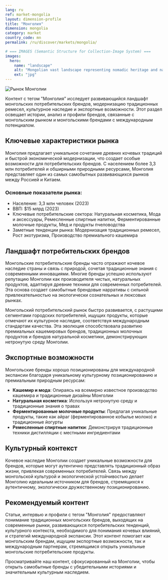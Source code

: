 ```yaml
---
lang: ru
ref: market-mongolia
layout: dimension-profile
title: "Монголия"
dimension: mongolia
category: market
country_code: mn
permalink: /ru/discover/markets/mongolia/

# === IMAGES (Semantic Structure for Collection-Image System) ===
images:
  hero:
    name: "landscape"
    alt: "Mongolian vast landscape representing nomadic heritage and natural purity"
    ext: "jpg"
---
```


![Рынок Монголии](/assets/images/dimensions/markets/mongolia.jpg)

Контент с тегом "Монголия" исследует развивающийся ландшафт монгольских потребительских брендов, модернизацию традиционных ремесел, культурное наследие и экспортные возможности. Этот раздел освещает истории, анализ и профили брендов, связанные с монгольским рынком и монгольскими брендами с международным потенциалом.

## Ключевые характеристики рынка

Монголия предлагает уникальное сочетание древних кочевых традиций и быстрой экономической модернизации, что создает особые возможности для потребительских брендов. С населением более 3,3 млн потребителей и обширными природными ресурсами, Монголия представляет один из самых самобытных развивающихся рынков между Россией и Китаем.

### Основные показатели рынка:
- Население: 3,3 млн человек (2023)
- ВВП: $15 млрд (2023)
- Ключевые потребительские сектора: Натуральная косметика, Мода и аксессуары, Ремесленные спиртные напитки, Ферментированные молочные продукты, Мед и продукты пчеловодства
- Заметные тенденции рынка: Модернизация традиционных ремесел, Рост экотуризма, Производство премиального кашемира

## Ландшафт потребительских брендов

Монгольские потребительские бренды часто отражают кочевое наследие страны и связь с природой, сочетая традиционные знания с современными инновациями. Многие бренды успешно используют репутацию Монголии как производителя чистых, натуральных продуктов, адаптируя древние техники для современных потребителей. Эта основа создает самобытные брендовые нарративы с сильной привлекательностью на экологически сознательных и люксовых рынках.

Монгольский потребительский рынок быстро развивается, с растущими сегментами городских потребителей, ищущих продукты, которые отмечают их культурное наследие, соответствуя международным стандартам качества. Эта эволюция способствовала развитию премиальных кашемировых брендов, традиционных молочных продуктов и брендов натуральной косметики, демонстрирующих нетронутую среду Монголии.

## Экспортные возможности

Монгольские бренды хорошо позиционированы для международной экспансии благодаря уникальному культурному позиционированию и премиальным природным ресурсам:

- **Кашемир и мода**: Опираясь на всемирно известное производство кашемира и традиционные дизайны Монголии
- **Натуральная косметика**: Используя нетронутую среду и традиционные знания о травах
- **Ферментированные молочные продукты**: Предлагая уникальные продукты, такие как айраг (ферментированное кобылье молоко) и традиционные йогурты
- **Ремесленные спиртные напитки**: Демонстрируя традиционные техники дистилляции с местными ингредиентами

## Культурный контекст

Кочевое наследие Монголии создает уникальные возможности для брендов, которые могут аутентично представлять традиционный образ жизни, привлекая современных потребителей. Связь между монгольской культурой и экологической устойчивостью делает Монголию идеальным источником для брендов, стремящихся к аутентичному, экологически дружественному позиционированию.

## Рекомендуемый контент

Статьи, интервью и профили с тегом "Монголия" предоставляют понимание традиционных монгольских брендов, выходящих на современные рынки, развивающихся потребительских тенденций, культурного контекста, необходимого для понимания кочевых влияний, и стратегий международной экспансии. Этот контент помогает как монгольским брендам, ищущим экспортные возможности, так и международным партнерам, стремящимся открыть уникальные монгольские потребительские продукты.

Просматривайте наш контент, сфокусированный на Монголии, чтобы открыть самобытные бренды с убедительными историями и значительным культурным наследием.